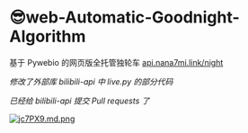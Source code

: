 # 😎web-Automatic-Goodnight-Algorithm

基于 Pywebio 的网页版全托管独轮车 [api.nana7mi.link/night](https://api.nana7mi.link/night)

*修改了外部库 bilibili-api 中 live.py 的部分代码*

*已经给 bilibili-api 提交 Pull requests 了*

[![jc7PX9.md.png](https://s1.ax1x.com/2022/07/12/jc7PX9.md.png)](https://imgtu.com/i/jc7PX9)

